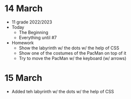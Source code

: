 # 14 March

* 11 grade 2022/2023
* Today
  * The Beginning
  * Everything until #7
* Homework
  * Show the labyrinth w/ the dots w/ the help of CSS
  * Show one of the costumes of the PacMan on top of it
  * Try to move the PacMan w/ the keyboard (w/ arrows)

# 15 March

* Added teh labyrinth w/ the dots w/ the help of CSS  